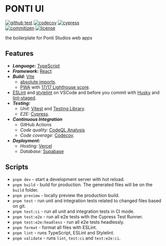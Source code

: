# PONTI UI

[![github test](https://github.com/theponti/ponti-ui/actions/workflows/test.yml/badge.svg?branch=main)](https://github.com/theponti/ponti-ui/actions/workflows/test.yml)
[![codecov](https://codecov.io/gh/theponti/ponti-ui/branch/main/graph/badge.svg?token=365VCE2C4N)](https://codecov.io/gh/theponti/ponti-ui)
[![cypress](https://img.shields.io/endpoint?url=https://dashboard.cypress.io/badge/simple/ssvz5r&style=flat&logo=cypress)](https://dashboard.cypress.io/projects/ssvz5r/runs)  
[![commitizen](https://img.shields.io/badge/commitizen-friendly-brightgreen.svg)](http://commitizen.github.io/cz-cli/)
[![license](https://img.shields.io/badge/license-MIT-green.svg)](https://github.com/wtchnm/Vitamin/blob/main/LICENSE)

the boilerplate for Ponti Studios web apps

## Features

- **_Language:_** [TypeScript](https://www.typescriptlang.org)
- **_Framework:_** [React](https://reactjs.org)
- **_Build:_** [Vite](https://vitejs.dev)
  - [absolute imports](https://github.com/aleclarson/vite-tsconfig-paths).
  - [PWA](https://github.com/antfu/vite-plugin-pwa) with [17/17 Lighthouse score](https://web.dev/pwa-checklist/).
- [ESLint](https://eslint.org) and [stylelint](https://stylelint.io) on VSCode and before you commit with [Husky](https://github.com/typicode/husky) and [lint-staged](https://github.com/okonet/lint-staged).
- **_Testing:_**
  - _Unit:_ [Vitest](https://vitest.dev/) and [Testing Library](https://testing-library.com/).
  - _E2E:_ [Cypress](https://www.cypress.io).
- **_Continuous Integration_**
  - GitHub Actions
  - _Code quality:_ [CodeQL Analysis](https://securitylab.github.com/tools/codeql)
  - _Code coverage:_ [Codecov](https://about.codecov.io/).
- **_Deployment:_**
  - _Hosting:_ [Vercel](vercel.com)
  - _Database:_ [Supabase](supabase.com)

## Scripts

- `pnpm dev` - start a development server with hot reload.
- `pnpm build` - build for production. The generated files will be on the `build` folder.
- `pnpm preview` - locally preview the production build.
- `pnpm test` - run unit and integration tests related to changed files based on git.
- `pnpm test:ci` - run all unit and integration tests in CI mode.
- `pnpm test:e2e` - run all e2e tests with the Cypress Test Runner.
- `pnpm test:e2e:headless` - run all e2e tests headlessly.
- `pnpm format` - format all files with ESLint.
- `pnpm lint` - runs TypeScript, ESLint and Stylelint.
- `pnpm validate` - runs `lint`, `test:ci` and `test:e2e:ci`.
